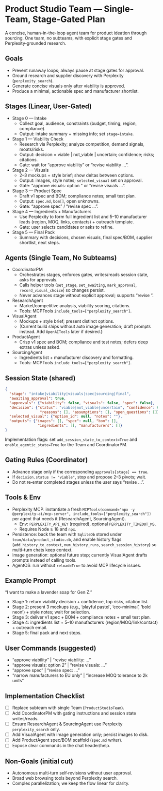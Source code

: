 # Product Studio Team — Single-Team, Stage‑Gated Plan

A concise, human-in-the-loop agent team for product ideation through sourcing. One team, no subteams, with explicit stage gates and Perplexity‑grounded research.

## Goals
- Prevent runaway loops; always pause at stage gates for approval.
- Ground research and supplier discovery with Perplexity (`perplexity_search`).
- Generate concise visuals only after viability is approved.
- Produce a minimal, actionable spec and manufacturer shortlist.

## Stages (Linear, User‑Gated)
- Stage 0 — Intake
  - Collect goal, audience, constraints (budget, timing, region, compliance).
  - Output: intake summary + missing info; set `stage=intake`.
- Stage 1 — Viability Check
  - Research via Perplexity; analyze competition, demand signals, moats/risks.
  - Output: decision = viable | not_viable | uncertain; confidence; risks; citations.
  - Gate: wait for “approve viability” or “revise viability …”.
- Stage 2 — Visuals
  - 2–3 mockups + style brief; show deltas between options.
  - Output: images, style notes; `selected_visual` set on approval.
  - Gate: “approve visuals: option <n>” or “revise visuals …”.
- Stage 3 — Product Spec
  - Draft v1 spec and BOM; compliance notes; small test plan.
  - Output: `spec.md`, `bom[]`, open unknowns.
  - Gate: “approve spec” / “revise spec …”.
- Stage 4 — Ingredients + Manufacturers
  - Use Perplexity to form full ingredient list and 5–10 manufacturer leads (region, MOQ, links, contacts) + outreach template.
  - Gate: user selects candidates or asks to refine.
- Stage 5 — Final Pack
  - Summary with decisions, chosen visuals, final spec/BOM, supplier shortlist, next steps.

## Agents (Single Team, No Subteams)
- CoordinatorPM
  - Orchestrates stages, enforces gates, writes/reads session state, asks for approvals.
  - Calls helper tools (`set_stage`, `set_awaiting`, `mark_approval`, `record_visual_choice`) so changes persist.
  - Never advances stage without explicit approval; supports “revise <stage>”.
- ResearchAgent
  - Market/competitive analysis, viability scoring, citations.
  - Tools: MCPTools `include_tools=["perplexity_search"]`.
- VisualAgent
  - Mockups + style brief; present distinct options.
  - (Current build ships without auto image generation; draft prompts instead. Add `OpenAITools` later if desired.)
- ProductAgent
  - Crisp v1 spec and BOM; compliance and test notes; defers deep extras unless asked.
- SourcingAgent
  - Ingredients list + manufacturer discovery and formatting.
  - Tools: MCPTools `include_tools=["perplexity_search"]`.

## Session State (shared)
```json
{
  "stage": "intake|viability|visuals|spec|sourcing|final",
  "awaiting_approval": true,
  "approvals": {"viability": false, "visuals": false, "spec": false},
  "decision": {"status": "viable|not_viable|uncertain", "confidence": 0.0,
                "reasons": [], "assumptions": [], "open_questions": []},
  "selected_visual": {"option_id": null, "notes": ""},
  "outputs": {"images": [], "spec": null, "bom": [],
               "ingredients": [], "manufacturers": []}
}
```
Implementation flags: set `add_session_state_to_context=True` and `enable_agentic_state=True` for the Team and CoordinatorPM.

## Gating Rules (Coordinator)
- Advance stage only if the corresponding `approvals[stage] == true`.
- If `decision.status != "viable"`, stop and propose 2–3 pivots; wait.
- Do not re‑enter completed stages unless the user says “revise <stage> …”.

## Tools & Env
- Perplexity MCP: instantiate a fresh `MCPTools(command="npx -y @perplexity-ai/mcp-server", include_tools=["perplexity_search"])` per agent that needs it (ResearchAgent, SourcingAgent).
  - Env: `PERPLEXITY_API_KEY` (required), optional `PERPLEXITY_TIMEOUT_MS`.
  - Requires Node ≥ 18 and `npx`.
- Persistence: back the team with `SqliteDb` stored under `team/data/product_studio.db`, and enable history flags (`add_history_to_context`, `num_history_runs`, `search_session_history`) so multi-turn chats keep context.
- Image generation: optional future step; currently VisualAgent drafts prompts instead of calling tools.
- AgentOS: run without `reload=True` to avoid MCP lifecycle issues.

## Example Prompt
“I want to make a lavender soap for Gen Z.”
- Stage 1: return viability decision + confidence, top risks, citation list.
- Stage 2: present 3 mockups (e.g., ‘playful pastel’, ‘eco‑minimal’, ‘bold neon’) + style notes; wait for selection.
- Stage 3: deliver v1 spec + BOM + compliance notes + small test plan.
- Stage 4: ingredients list + 5–10 manufacturers (region/MOQ/link/contact) + outreach email.
- Stage 5: final pack and next steps.

## User Commands (suggested)
- “approve viability” | “revise viability: …”
- “approve visuals: option 2” | “revise visuals: …”
- “approve spec” | “revise spec: …”
- “narrow manufacturers to EU only” | “increase MOQ tolerance to 2k units”

## Implementation Checklist
- [ ] Replace subteam with single Team (`ProductStudioTeam`).
- [ ] Add CoordinatorPM with gating instructions and session state writes/reads.
- [ ] Ensure ResearchAgent & SourcingAgent use Perplexity `perplexity_search` only.
- [ ] Add VisualAgent with image generation only; persist images to disk.
- [ ] Add ProductAgent spec/BOM scaffold (`spec.md` writer).
- [ ] Expose clear commands in the chat header/help.

## Non‑Goals (initial cut)
- Autonomous multi‑turn self‑revisions without user approval.
- Broad web browsing tools beyond Perplexity search.
- Complex parallelization; we keep the flow linear for clarity.
